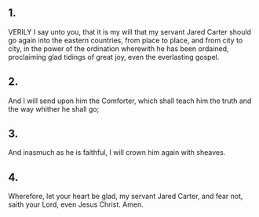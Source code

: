 ## 1.
VERILY I say unto you, that it is my will that my servant Jared Carter should go again into the eastern countries, from place to place, and from city to city, in the power of the ordination wherewith he has been ordained, proclaiming glad tidings of great joy, even the everlasting gospel.
## 2.
And I will send upon him the Comforter, which shall teach him the truth and the way whither he shall go;
## 3.
And inasmuch as he is faithful, I will crown him again with sheaves.
## 4.
Wherefore, let your heart be glad, my servant Jared Carter, and fear not, saith your Lord, even Jesus Christ. Amen.
